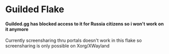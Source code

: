 # Guilded Flake

#### Guilded.gg has blocked access to it for Russia citizens so i won't work on it anymore

Currently screensharing thru portals doesn't work in this flake so screensharing
is only possible on Xorg/XWayland
